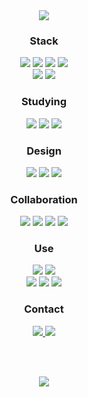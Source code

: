 <div align=center> <!-- 중앙 정렬 -->

  <!-- 내 이름, 직업 써 있는 대문 -->
  <img src="https://capsule-render.vercel.app/api?type=soft&color=auto&height=120&section=header&text=Seungjeon%20Baik&fontSize=40&fontColor=ffffff&desc=FrontEnd%20Developer&descSize=20&descAlignY=80&animation=twinkling"/>

  <h3> Stack </h3> <!-- 개발 툴 -->
  <img src="https://img.shields.io/badge/HTML5-E34F26?style=flat-square&logo=html5&logoColor=white"/></a> <!-- html5 --> 
  <img src="https://img.shields.io/badge/CSS3-1572B6?style=flat-square&logo=css3&logoColor=white"/></a> <!-- css3 --> 
  <img src="https://img.shields.io/badge/JavaScript-F7DF1E?style=flat-square&logo=javascript&logoColor=white"/></a> <!-- js --> 
  <img src="https://img.shields.io/badge/jQuery-0769AD?style=flat-square&logo=jQuery&logoColor=white"/></a> <!-- jquery -->
  <br>
  <img src="https://img.shields.io/badge/Bootstrap-7952B3?style=flat-square&logo=bootstrap&logoColor=white"/></a> <!-- bootstrap --> 
  <img src="https://img.shields.io/badge/Ajax-0769AD?style=flat-square&logo=jQuery&logoColor=white"/></a> <!-- ajax --> 
  
  <h3> Studying </h3> <!-- 공부 중 -->
  <img src="https://img.shields.io/badge/React-61DAFB?style=flat-square&logo=react&logoColor=white"/></a> <!-- react --> 
  <img src="https://img.shields.io/badge/React Native-61DAFB?style=flat-square&logo=react&logoColor=white"/></a> <!-- rn --> 
  <img src="https://img.shields.io/badge/NodeJS-339933?style=flat-square&logo=node.js&logoColor=white"/></a> <!-- rn --> 
  

  <h3> Design </h3> <!-- 디자인 툴 --> 
  <img src="https://img.shields.io/badge/Photoshop-31A8FF?style=flat-square&logo=adobephotoshop&logoColor=white"/></a> <!-- ps --> 
  <img src="https://img.shields.io/badge/Illustrator-FF9A00?style=flat-square&logo=adobeillustrator&logoColor=white"/></a> <!-- ai --> 
  <img src="https://img.shields.io/badge/Figma-F24E1E?style=flat-square&logo=figma&logoColor=white"/></a> <!-- figma --> 

  <h3> Collaboration </h3> <!-- 협업 툴 --> 
  <img src="https://img.shields.io/badge/Github-181717?style=flat-square&logo=github&logoColor=white"/></a> <!-- github --> 
  <img src="https://img.shields.io/badge/GitLab-FCA121?style=flat-square&logo=gitlab&logoColor=white"/></a> <!-- gitlab --> 
  <img src="https://img.shields.io/badge/Notion-000000?style=flat-square&logo=notion&logoColor=white"/></a> <!-- notion --> 
  <img src="https://img.shields.io/badge/Slack-4A154B?style=flat-square&logo=slack&logoColor=white"/></a> <!-- slack --> 

  <h3> Use </h3> <!-- 사용 -->
  <img src="https://img.shields.io/badge/VSCode-007ACC?style=flat-square&logo=visualstudiocode&logoColor=white"/></a> <!-- VSCode --> 
  <img src="https://img.shields.io/badge/Eclipse-2C2255?style=flat-square&logo=eclipse&logoColor=white"/></a> <!-- 이클립스 -->
  <br>
  <img src="https://img.shields.io/badge/Windows-0078D6?style=flat-square&logo=windows&logoColor=white"/></a> <!-- 윈도우 --> 
  <img src="https://img.shields.io/badge/macOS-000000?style=flat-square&logo=macos&logoColor=white"/></a> <!-- 맥 --> 
  <img src="https://img.shields.io/badge/Linux-FCC624?style=flat-square&logo=linux&logoColor=white"/></a> <!-- 리눅스 --> 
  
  <h3> Contact </h3> <!-- 연락처 --> 
  <a href="https://baby-coder.tistory.com">
    <img src="https://img.shields.io/badge/Blog-4285F4?style=flat-square&logo=google&logoColor=white&link=https://baby-coder.tistory.com/"/>
  </a>
  <a href="https://mail.naver.com/write">
    <img src="https://img.shields.io/badge/Email-03C75A?style=flat-square&logo=naver&logoColor=white&link=https://mail.naver.com/write"/>
  </a>
  
  <br><br> 

  <a href="https://hits.seeyoufarm.com"> <!-- 방문수 -->
    <img src="https://hits.seeyoufarm.com/api/count/incr/badge.svg?url=https%3A%2F%2Fgithub.com%2FBaikSeungJeon&count_bg=%2379C83D&title_bg=%23555555&icon=&icon_color=%23E7E7E7&title=hits&edge_flat=false"/>
  </a>

</div>

